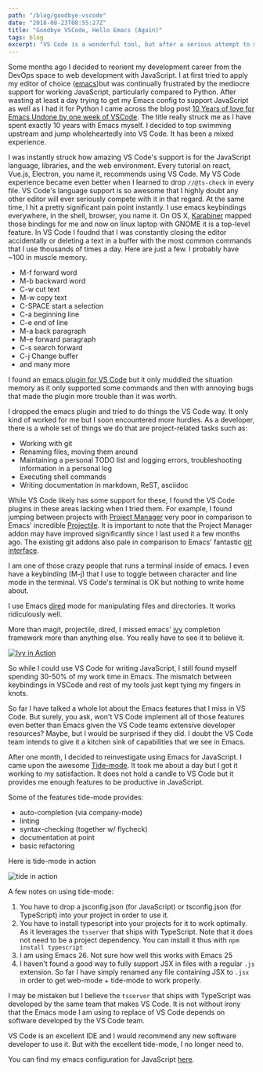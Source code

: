 ```yaml
---
path: "/blog/goodbye-vscode"
date: "2018-08-23T08:55:27Z"
title: "Goodbye VSCode, Hello Emacs (Again)"
tags: blog
excerpt: "VS Code is a wonderful tool, but after a serious attempt to make it my primary editor I found Emacs to be a better fit for me"
---
```



Some months ago I decided to reorient my development career from the DevOps space to web
development with JavaScript. I at first tried to apply my editor of choice
([emacs](https://www.gnu.org/software/emacs/))but was continually frustrated by
the mediocre support for working JavaScript, particularly compared to
Python. After wasting at least a day trying to get my Emacs config to support
JavaScript as well as I had it for Python I came across the blog post [10 Years
of love for Emacs Undone by one week of
VSCode](https://swizec.com/blog/vscode-better-editor-emacs/swizec/7921). The
title really struck me as I have spent exactly 10 years with Emacs myself. I decided
to top swimming upstream and jump wholeheartedly into VS Code. It has been a mixed experience.

I was instantly struck how amazing VS Code's support is for the JavaScript
language, libraries, and the web environment. Every tutorial on react, Vue.js, Electron, you name it, recommends using VS Code. My VS Code experience became even better when I
learned to drop `//@ts-check` in every file.  VS Code's language support is so
awesome that I highly doubt any other editor will ever seriously compete with it
in that regard. At the same time, I hit a pretty significant pain point
instantly. I use emacs keybindings everywhere, in the shell, browser, you name
it. On OS X, [Karabiner](https://pqrs.org/osx/karabiner/) mapped those bindings
for me and now on linux laptop with GNOME it is a top-level feature. In VS Code
I foudnd that I was constantly closing the editor accidentally or deleting a
text in a buffer with the most common commands that I use thousands of times a
day. Here are just a few. I probably have ~100 in muscle memory.

* M-f forward word
* M-b backward word
* C-w cut text
* M-w copy text
* C-SPACE start a selection
* C-a beginning line
* C-e end of line
* M-a back paragraph
* M-e forward paragraph
* C-s search forward
* C-j Change buffer
* and many more

I found an [emacs plugin for VS Code](https://github.com/SebastianZaha/vscode-emacs-friendly
) but it only muddled the situation memory as it only supported some
commands and then with annoying bugs that made the plugin more trouble than it was worth.

I dropped the emacs plugin and tried to do things the VS Code way. It only kind of worked for me but I soon encountered more hurdles. As a developer, there is a whole set of things we do that are project-related tasks such as:

* Working with git
* Renaming files, moving them around
* Maintaining a personal TODO list and logging errors, troubleshooting information in a personal log
* Executing shell commands
* Writing documentation in markdown, ReST, asciidoc

While VS Code likely has some support for these, I found the VS Code plugins in these areas lacking
when I tried them. For example, I found jumping between projects with [Project Manager](https://marketplace.visualstudio.com/items?itemName=alefragnani.project-manager) very poor in comparison to Emacs' incredible [Projectile](https://github.com/bbatsov/projectile). It is important to note that the Project Manager addon may have improved significantly since I last used it a few months ago. The existing git addons also pale in comparison to Emacs' fantastic [git interface](https://magit.vc/).

I am one of those crazy people that runs a terminal inside of emacs. I even have a keybinding (M-j) that
I use to toggle between character and line mode in the terminal. VS Code's terminal is OK but nothing to write home about.

I use Emacs [dired](https://www.gnu.org/software/emacs/manual/html_node/emacs/Dired.html) mode for manipulating files and directories. It works ridiculously well.

More than magit, projectile, dired, I missed emacs' [ivy](https://oremacs.com/swiper/) completion framework more than anything else. You really have to see it to believe it.

[![Ivy in Action](http://img.youtube.com/vi/VvnJQpTFVDc/0.jpg)](https://youtu.be/VvnJQpTFVDc "Ivy in Action")

So while I could use VS Code for writing JavaScript, I still found myself spending 30-50% of my work time in Emacs. The mismatch between keybindings in VSCode and rest of my tools just kept tying my fingers in knots.

So far I have talked a whole lot about the Emacs features that I miss in VS Code. But surely, you ask, won't VS Code implement all of those features even better than Emacs given the VS Code teams extensive developer resources? Maybe, but I would be surprised if they did. I doubt the VS Code team intends to give it a kitchen sink of capabilities that we see in Emacs.

After one month, I decided to reinvestigate using Emacs for JavaScript. I came upon the awesome [Tide-mode](https://github.com/ananthakumaran/tide). It took me about a day but I got it working to my satisfaction. It does not hold a candle to VS Code but it provides me enough features to be productive in JavaScript.

Some of the features tide-mode provides:

* auto-completion (via company-mode)
* linting
* syntax-checking (together w/ flycheck)
* documentation at point
* basic refactoring

Here is tide-mode in action

![tide in action](http://i.imgur.com/jEwgPsd.gif)

A few notes on using tide-mode:

1. You have to drop a jsconfig.json (for JavaScript) or tsconfig.json (for TypeScript) into your project in order to use it.
2. You have to install typescript into your projects for it to work optimally. As it leverages the `tsserver` that ships with TypeScript. Note that it does not need to be a project dependency. You can install it thus with `npm install typescript`
3. I am using Emacs 26. Not sure how well this works with Emacs 25
4. I haven't found a good way to fully support JSX in files with a regular `.js` extension. So far I have simply renamed any file containing JSX to `.jsx` in order to get web-mode + tide-mode to work properly.

I may be mistaken but I believe the `tsserver` that ships with TypeScript was developed by the same team that makes VS Code. It is not without irony that the Emacs mode I am using to replace of VS Code depends on software developed by the VS Code team.

VS Code is an excellent IDE and I would recommend any new software developer to use it. But with the excellent tide-mode, I no longer need to.

You can find my emacs configuration for JavaScript [here](https://github.com/bryanwb/dotfiles/blob/master/emacs.d/init.el#L845-L909).



